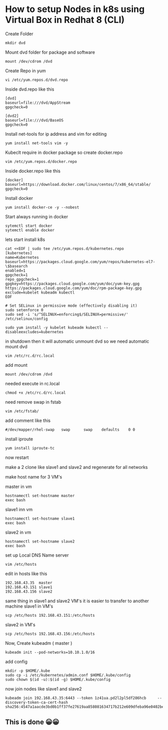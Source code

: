# How to setup Nodes in k8s using Virtual Box in Redhat 8 (CLI)


Create Folder
```
mkdir dvd
```

Mount dvd folder for package and software

```
mount /dev/cdrom /dvd
```
Create Repo in yum
```
vi /etc/yum.repos.d/dvd.repo
```

Inside dvd.repo like this
```
[dvd]
baseurl=file:///dvd/AppStream
gpgcheck=0

[dvd2]
baseurl=file:///dvd/BaseOS
gpgcheck=0
```


Install net-tools for ip address and vim for editing
```
yum install net-tools vim -y
```
Kubeclt require in docker package
so create docker.repo
```
vim /etc/yum.repos.d/docker.repo
```

Inside docker.repo like this
```
[docker]
baseurl=https://download.docker.com/linux/centos/7/x86_64/stable/
gpgcheck=0
```
Install docker
```
yum install docker-ce -y --nobest
```
Start always running in docker
```
sytemctl start docker
sytemctl enable docker
```

lets start install k8s

```
cat <<EOF | sudo tee /etc/yum.repos.d/kubernetes.repo
[kubernetes]
name=Kubernetes
baseurl=https://packages.cloud.google.com/yum/repos/kubernetes-el7-\$basearch
enabled=1
gpgcheck=1
repo_gpgcheck=1
gpgkey=https://packages.cloud.google.com/yum/doc/yum-key.gpg https://packages.cloud.google.com/yum/doc/rpm-package-key.gpg
exclude=kubelet kubeadm kubectl
EOF

# Set SELinux in permissive mode (effectively disabling it)
sudo setenforce 0
sudo sed -i 's/^SELINUX=enforcing$/SELINUX=permissive/' /etc/selinux/config

sudo yum install -y kubelet kubeadm kubectl --disableexcludes=kubernetes
```

in shutdown then it will automatic unmount dvd 
so we need automatic mount dvd
```
vim /etc/rc.d/rc.local
```
add mount 
```
mount /dev/cdrom /dvd
```
needed execute in rc.local
```
chmod +x /etc/rc.d/rc.local
```
need remove swap in fstab
```
vim /etc/fstab/
```
add comment like this
```
#/dev/mapper/rhel-swap   swap      swap    defaults    0 0
```

install iproute 
```
yum install iproute-tc
```

now restart

make a 2 clone like slave1 and slave2 and regenerate for all networks

make host name for 3 VM's

master in vm
```
hostnamectl set-hostname master
exec bash
```
slave1 inn vm
```
hostnamectl set-hostname slave1
exec bash
```
slave2 in vm
```
hostnamectl set-hostname slave2
exec bash
```

set up Local DNS Name server
```
vim /etc/hosts
```
edit in hosts like this
``` 
192.168.43.35  master
192.168.43.151 slave1
192.168.43.156 slave2
```

same thing in slave1 and slave2 VM's
it is easier to transfer to another machine
slave1 in VM's
```
scp /etc/hosts 192.168.43.151:/etc/hosts
```
slave2 in VM's 
```
scp /etc/hosts 192.168.43.156:/etc/hosts
```

Now,
Create kubeadm ( master )
```
kubeadm init --pod-networks=10.10.1.0/16
```

add config
```
mkdir -p $HOME/.kube
sudo cp -i /etc/kubernetes/admin.conf $HOME/.kube/config
sudo chown $(id -u):$(id -g) $HOME/.kube/config
```

now join nodes like slave1 and slave2
```
kubeadm join 192.168.43.35:6443 --token 1z41ua.pd2l2pl5df286hcb     --discovery-token-ca-cert-hash sha256:4547a1aacde3bd0b1ff37fe27619aa858081634717b212e609dfeba96e0402be
```

## This is done 😀😀






